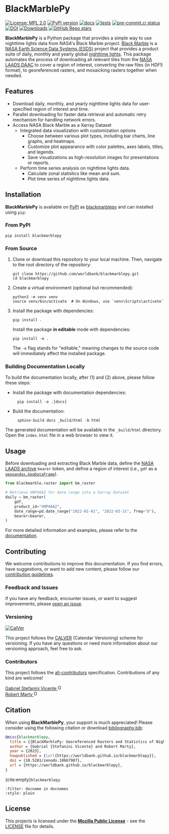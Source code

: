 # BlackMarblePy

[![License: MPL 2.0](https://img.shields.io/badge/License-MPL_2.0-brightgreen.svg)](https://opensource.org/licenses/MPL-2.0)
[![PyPI version](https://badge.fury.io/py/blackmarblepy.svg)](https://badge.fury.io/py/blackmarblepy)
[![docs](https://github.com/worldbank/blackmarblepy/actions/workflows/gh-pages.yml/badge.svg)](https://github.com/worldbank/blackmarblepy/actions/workflows/gh-pages.yml)
[![tests](https://github.com/worldbank/blackmarblepy/actions/workflows/tests.yml/badge.svg)](https://github.com/worldbank/blackmarblepy/actions/workflows/tests.yml)
[![pre-commit.ci status](https://results.pre-commit.ci/badge/github/worldbank/blackmarblepy/main.svg)](https://results.pre-commit.ci/latest/github/worldbank/blackmarblepy/main)
[![DOI](https://zenodo.org/badge/DOI/10.5281/zenodo.10667907.svg)](https://zenodo.org/doi/10.5281/zenodo.10667907)
[![Downloads](https://static.pepy.tech/badge/blackmarblepy)](https://pepy.tech/project/blackmarblepy)
[![GitHub Repo stars](https://img.shields.io/github/stars/worldbank/blackmarblepy)](https://github.com/worldbank/blackmarblepy)

**BlackMarblePy** is a Python package that provides a simple way to use nighttime lights data from NASA's Black Marble project. [Black Marble](https://blackmarble.gsfc.nasa.gov) is a [NASA Earth Science Data Systems (ESDS)](https://www.earthdata.nasa.gov) project that provides a product suite of daily, monthly and yearly global [nighttime lights](https://www.earthdata.nasa.gov/learn/backgrounders/nighttime-lights). This package automates the process of downloading all relevant tiles from the [NASA LAADS DAAC](https://www.earthdata.nasa.gov/eosdis/daacs/laads) to cover a region of interest, converting the raw files (in HDF5 format), to georeferenced rasters, and mosaicking rasters together when needed.

## Features

- Download daily, monthly, and yearly nighttime lights data for user-specified region of interest and time.
- Parallel downloading for faster data retrieval and automatic retry mechanism for handling network errors.
- Access NASA Black Marble as a Xarray Dataset
  - Integrated data visualization with customization options
    - Choose between various plot types, including bar charts, line graphs, and heatmaps.
    - Customize plot appearance with color palettes, axes labels, titles, and legends.
    - Save visualizations as high-resolution images for presentations or reports.
  - Perform time series analysis on nighttime lights data.
    - Calculate zonal statistics like mean and sum.
    - Plot time series of nighttime lights data.

## Installation

**BlackMarblePy** is available on [PyPI](https://pypi.org) as [blackmarblepy](https://pypi.org/project/blackmarblepy) and can installed using `pip`:

### From PyPI

```shell
pip install blackmarblepy
```

### From Source

1. Clone or download this repository to your local machine. Then, navigate to the root directory of the repository:

    ```shell
    git clone https://github.com/worldbank/blackmarblepy.git
    cd blackmarblepy
    ```

2. Create a virtual environment (optional but recommended):

    ```shell
    python3 -m venv venv
    source venv/bin/activate  # On Windows, use `venv\Scripts\activate`
    ```

3. Install the package with dependencies:

    ```shell
    pip install .
    ```

    Install the package **in editable** mode with dependencies:

    ```shell
    pip install -e .
    ```

    The `-e` flag stands for "editable," meaning changes to the source code will immediately affect the installed package.

### Building Documentation Locally

To build the documentation locally, after (1) and (2) above, please follow these steps:

- Install the package with documentation dependencies:

  ```shell
    pip install -e .[docs]
  ```

- Build the documentation:

  ```shell
    sphinx-build docs _build/html -b html
  ```

The generated documentation will be available in the `_build/html` directory. Open the `index.html` file in a web browser to view it.

## Usage

Before downloading and extracting Black Marble data, define the [NASA LAADS archive](https://ladsweb.modaps.eosdis.nasa.gov/archive/allData/5000/VNP46A3/) `bearer` token, and define a region of interest (i.e., `gdf` as a [`geopandas.GeoDataFrame`](https://geopandas.org/en/stable/docs/reference/api/geopandas.GeoDataFrame.html)).

```python
from blackmarble.raster import bm_raster

# Retrieve VNP46A2 for date range into a Xarray Dataset
daily = bm_raster(
    gdf,
    product_id="VNP46A2",
    date_range=pd.date_range("2022-01-01", "2022-03-31", freq="D"),
    bearer=bearer,
)
```

For more detailed information and examples, please refer to the [documentation](https://worldbank.github.io/blackmarblepy/examples/blackmarblepy.html).

## Contributing

We welcome contributions to improve this documentation. If you find errors, have suggestions, or want to add new content, please follow our [contribution guidelines](CONTRIBUTING.md).

### Feedback and Issues

If you have any feedback, encounter issues, or want to suggest improvements, please [open an issue](https://github.com/worldbank/blackmarblepy/issues).

### Versioning

[![CalVer](https://img.shields.io/badge/calver-YY.0M.MICRO-22bfda.svg)](https://calver.org)

This project follows the [CALVER](https://calver.org) (Calendar Versioning) scheme for versioning. If you have any questions or need more information about our versioning approach, feel free to ask.

### Contributors

This project follows the [all-contributors](https://allcontributors.org) specification.
Contributions of any kind are welcome!

<a href="https://orcid.org/0000-0001-6530-3780">
Gabriel Stefanini Vicente
<img alt="ORCID logo" src="https://info.orcid.org/wp-content/uploads/2019/11/orcid_16x16.png" width="16" height="16" />
</a>
<br>
<a href="https://orcid.org/0000-0002-3164-3813">
Robert Marty
<img alt="ORCID logo" src="https://info.orcid.org/wp-content/uploads/2019/11/orcid_16x16.png" width="16" height="16" />
</a>

<!-- ALL-CONTRIBUTORS-LIST:START - Do not remove or modify this section -->
<!-- prettier-ignore-start -->
<!-- markdownlint-disable -->

<!-- markdownlint-restore -->
<!-- prettier-ignore-end -->

<!-- ALL-CONTRIBUTORS-LIST:END -->

## Citation

When using **BlackMarblePy**, your support is much appreciated! Please consider using the following citation or download [bibliography.bib](https://raw.githubusercontent.com/worldbank/blackmarblepy/main/docs/bibliography.bib):

```bibtex
@misc{blackmarblepy,
  title = {{BlackMarblePy: Georeferenced Rasters and Statistics of Nighttime Lights from NASA Black Marble}},
  author = {Gabriel {Stefanini Vicente} and Robert Marty},
  year = {2023},
  howpublished = {\url{https://worldbank.github.io/blackmarblepy}},
  doi = {10.5281/zenodo.10667907},
  url = {https://worldbank.github.io/blackmarblepy},
}
```

{cite:empty}`blackmarblepy`

```{bibliography}
:filter: docname in docnames
:style: plain
```

## License

This projects is licensed under the [**Mozilla Public License**](https://opensource.org/license/mpl-2-0/) - see the [LICENSE](LICENSE) file for details.
